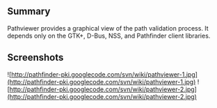 ## Summary ##

Pathviewer provides a graphical view of the path validation process. It depends only on the GTK+, D-Bus, NSS, and Pathfinder client libraries.

## Screenshots ##

![http://pathfinder-pki.googlecode.com/svn/wiki/pathviewer-1.jpg](http://pathfinder-pki.googlecode.com/svn/wiki/pathviewer-1.jpg)
![http://pathfinder-pki.googlecode.com/svn/wiki/pathviewer-2.jpg](http://pathfinder-pki.googlecode.com/svn/wiki/pathviewer-2.jpg)